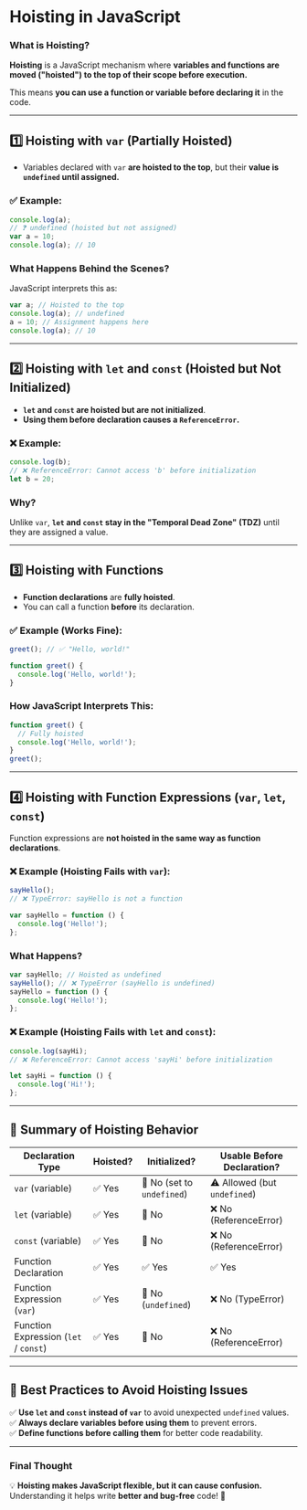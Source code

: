 # **Hoisting in JavaScript**

### **What is Hoisting?**

**Hoisting** is a JavaScript mechanism where **variables and functions are moved ("hoisted") to the top of their scope before execution.**

This means **you can use a function or variable before declaring it** in the code.

---

## **1️⃣ Hoisting with `var` (Partially Hoisted)**

- Variables declared with `var` **are hoisted to the top**, but their **value is `undefined` until assigned.**

### ✅ **Example:**

```javascript
console.log(a);
// ❓ undefined (hoisted but not assigned)
var a = 10;
console.log(a); // 10
```

### **What Happens Behind the Scenes?**

JavaScript interprets this as:

```javascript
var a; // Hoisted to the top
console.log(a); // undefined
a = 10; // Assignment happens here
console.log(a); // 10
```

---

## **2️⃣ Hoisting with `let` and `const` (Hoisted but Not Initialized)**

- **`let` and `const` are hoisted but are not initialized**.
- **Using them before declaration causes a `ReferenceError`.**

### ❌ **Example:**

```javascript
console.log(b);
// ❌ ReferenceError: Cannot access 'b' before initialization
let b = 20;
```

### **Why?**

Unlike `var`, **`let` and `const` stay in the "Temporal Dead Zone" (TDZ)** until they are assigned a value.

---

## **3️⃣ Hoisting with Functions**

- **Function declarations** are **fully hoisted**.
- You can call a function **before** its declaration.

### ✅ **Example (Works Fine)**:

```javascript
greet(); // ✅ "Hello, world!"

function greet() {
  console.log('Hello, world!');
}
```

### **How JavaScript Interprets This:**

```javascript
function greet() {
  // Fully hoisted
  console.log('Hello, world!');
}
greet();
```

---

## **4️⃣ Hoisting with Function Expressions (`var`, `let`, `const`)**

Function expressions are **not hoisted in the same way as function declarations**.

### ❌ **Example (Hoisting Fails with `var`)**:

```javascript
sayHello();
// ❌ TypeError: sayHello is not a function

var sayHello = function () {
  console.log('Hello!');
};
```

### **What Happens?**

```javascript
var sayHello; // Hoisted as undefined
sayHello(); // ❌ TypeError (sayHello is undefined)
sayHello = function () {
  console.log('Hello!');
};
```

### ❌ **Example (Hoisting Fails with `let` and `const`)**:

```javascript
console.log(sayHi);
// ❌ ReferenceError: Cannot access 'sayHi' before initialization

let sayHi = function () {
  console.log('Hi!');
};
```

---

## **📌 Summary of Hoisting Behavior**

| Declaration Type                      | Hoisted? | Initialized?               | Usable Before Declaration?   |
| ------------------------------------- | -------- | -------------------------- | ---------------------------- |
| `var` (variable)                      | ✅ Yes   | 🚫 No (set to `undefined`) | ⚠️ Allowed (but `undefined`) |
| `let` (variable)                      | ✅ Yes   | 🚫 No                      | ❌ No (ReferenceError)       |
| `const` (variable)                    | ✅ Yes   | 🚫 No                      | ❌ No (ReferenceError)       |
| Function Declaration                  | ✅ Yes   | ✅ Yes                     | ✅ Yes                       |
| Function Expression (`var`)           | ✅ Yes   | 🚫 No (`undefined`)        | ❌ No (TypeError)            |
| Function Expression (`let` / `const`) | ✅ Yes   | 🚫 No                      | ❌ No (ReferenceError)       |

---

## **🚀 Best Practices to Avoid Hoisting Issues**

✅ **Use `let` and `const` instead of `var`** to avoid unexpected `undefined` values.  
✅ **Always declare variables before using them** to prevent errors.  
✅ **Define functions before calling them** for better code readability.

---

### **Final Thought**

💡 **Hoisting makes JavaScript flexible, but it can cause confusion.** Understanding it helps write **better and bug-free** code! 🚀
